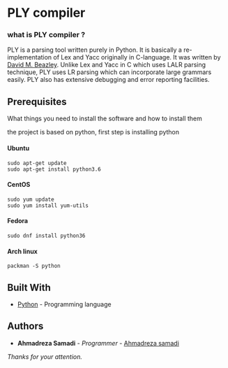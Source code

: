 # PLY compiler

### what is PLY compiler ?

PLY is a parsing tool written purely in Python. It is basically a re-implementation of Lex and Yacc originally in C-language. It was written by [David M. Beazley](https://github.com/dabeaz/ply).
Unlike Lex and Yacc in C which uses LALR parsing technique, PLY uses LR parsing which can incorporate large grammars easily. PLY also has extensive debugging and error reporting facilities.

## Prerequisites

What things you need to install the software and how to install them

the project is based on python, first step is installing python

#### Ubuntu
```
sudo apt-get update
sudo apt-get install python3.6
```
#### CentOS
```
sudo yum update
sudo yum install yum-utils
```
#### Fedora
```
sudo dnf install python36
```
#### Arch linux
```
packman -S python
```

## Built With

* [Python](https://www.python.org/) - Programming language

## Authors

* **Ahmadreza Samadi** - *Programmer* - [Ahmadreza samadi](https://github.com/ahmadreza-smdi)

*Thanks for your attention.*
